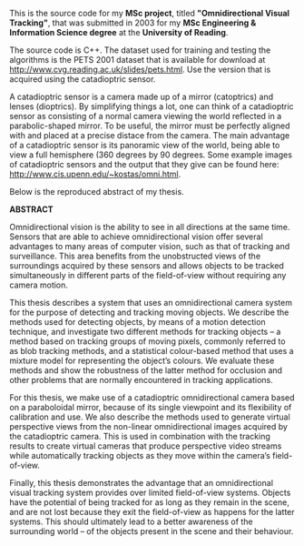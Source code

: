 This is the source code for my **MSc project**, titled **"Omnidirectional Visual Tracking"**, that was submitted 
in 2003 for my **MSc Engineering & Information Science degree** at the **University of Reading**.

The source code is C++. The dataset used for training and testing the algorithms is the PETS 2001 dataset 
that is available for download at http://www.cvg.reading.ac.uk/slides/pets.html. Use the version that is
acquired using the catadioptric sensor.

A catadioptric sensor is a camera made up of a mirror (catoptrics) and lenses (dioptrics). By simplifying things
a lot, one can think of a catadioptric sensor as consisting of a normal camera viewing the world reflected in a 
parabolic-shaped mirror. To be useful, the mirror must be perfectly aligned with and placed at a precise distace 
from the camera. The main advantage of a catadioptric sensor is its panoramic view of the world, being able to
view a full hemisphere (360 degrees by 90 degrees. Some example images of catadioptric sensors and the output 
that they give can be found here: http://www.cis.upenn.edu/~kostas/omni.html.

Below is the reproduced abstract of my thesis.

**ABSTRACT**

Omnidirectional vision is the ability to see in all directions at the same time. Sensors 
that are able to achieve omnidirectional vision offer several advantages to many areas 
of computer vision, such as that of tracking and surveillance. This area benefits from 
the unobstructed views of the surroundings acquired by these sensors and allows 
objects to be tracked simultaneously in different parts of the field-of-view without 
requiring any camera motion. 

This thesis describes a system that uses an omnidirectional camera system for the 
purpose of detecting and tracking moving objects. We describe the methods used for 
detecting objects, by means of a motion detection technique, and investigate two 
different methods for tracking objects – a method based on tracking groups of moving 
pixels, commonly referred to as blob tracking methods, and a statistical colour-based 
method that uses a mixture model for representing the object’s colours. We evaluate 
these methods and show the robustness of the latter method for occlusion and other 
problems that are normally encountered in tracking applications. 

For this thesis, we make use of a catadioptric omnidirectional camera based on a 
paraboloidal mirror, because of its single viewpoint and its flexibility of calibration 
and use. We also describe the methods used to generate virtual perspective views 
from the non-linear omnidirectional images acquired by the catadioptric camera. This 
is used in combination with the tracking results to create virtual cameras that produce 
perspective video streams while automatically tracking objects as they move within 
the camera’s field-of-view.

Finally, this thesis demonstrates the advantage that an omnidirectional visual tracking 
system provides over limited field-of-view systems. Objects have the potential of 
being tracked for as long as they remain in the scene, and are not lost because they 
exit the field-of-view as happens for the latter systems. This should ultimately lead to 
a better awareness of the surrounding world – of the objects present in the scene and 
their behaviour.

